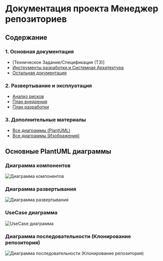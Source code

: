 # Документация проекта Менеджер репозиториев

## Содержание

### 1. Основная документация
- [Техническое Задание/Спецификация (ТЗ)]
- [Инструменты разработки и Системная Архитектура]()
- [Остальная документация]()

### 2. Развертывание и эксплуатация
- [Анализ рисков](Документация/Анализ_рисков.md)
- [План внедрения]()
- [План разработки]()

### 3. Дополнительные материалы
- [Все диаграммы (PlantUML)]()
- [Все диаграммы (Изображения)]()






## Основные PlantUML диаграммы

### Диаграмма компонентов

![Диаграмма компонентов]()

### Диаграмма развертывания

![Диаграмма развертывания]()

### UseCase диаграмма

![UseCase диаграмма]()

### Диаграмма последовательности (Клонирование репозитория)

![Диаграмма последовательности (Клонирование репозитория)]()
